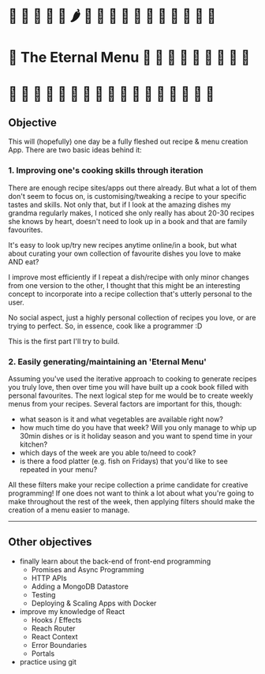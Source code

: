 # 🍜 🥦 🥘 🥪 🍝 🌶 🌮 🍡 🥐 🍧 🥙 🍤 🍲 🥗 🍳 🍎 🌯 

# 🍘 The Eternal Menu 🍅 🥞 🍠  🍔 🍱 🍚 🧁 🥓 🍆

# 🥒 🥧 🍒 🍕 🍰 🍮 🥟 🥬 🍗 🍛 🌽 🍐 🍞 🥑 🥨 🥕 🥮 



##  Objective

This will (hopefully) one day be a fully fleshed out recipe & menu creation App. There are two basic ideas behind it:

### 1. Improving one's cooking skills through iteration

There are enough recipe sites/apps out there already. But what a lot of them don't seem to focus on, is customising/tweaking a recipe to your specific tastes and skills. Not only that, but if I look at the amazing dishes my grandma regularly makes, I noticed she only really has about 20-30 recipes she knows by heart, doesn't need to look up in a book and that are family favourites. 

It's easy to look up/try new recipes anytime online/in a book, but what about curating your own collection of favourite dishes you love to make AND eat? 

I improve most efficiently if I repeat a dish/recipe with only minor changes from one version to the other, I thought that this might be an interesting concept to incorporate into a recipe collection that's utterly personal to the user. 

No social aspect, just a highly personal collection of recipes you love, or are trying to perfect. So, in essence, cook like a programmer :D 

This is the first part I'll try to build.

### 2. Easily generating/maintaining an 'Eternal Menu'

Assuming you've used the iterative approach to cooking to generate recipes you truly love, then over time you will have built up a cook book filled with personal favourites. The next logical step for me would be to create weekly menus from your recipes. Several factors are important for this, though: 

- what season is it and what vegetables are available right now?
- how much time do you have that week? Will you only manage to whip up 30min dishes or is it holiday season and you want to spend time in your kitchen?
- which days of the week are you able to/need to cook? 
- is there a food platter (e.g. fish on Fridays) that you'd like to see repeated in your menu?

All these filters make your recipe collection a prime candidate for creative programming! If one does not want to think a lot about what you're going to make throughout the rest of the week, then applying filters should make the creation of a menu easier to manage. 



----------

## Other objectives

- finally learn about the back-end of front-end programming 
  - Promises and Async Programming
  - HTTP APIs
  - Adding a MongoDB Datastore
  - Testing
  - Deploying & Scaling Apps with Docker
- improve my knowledge of React
  - Hooks / Effects
  - Reach Router
  - React Context
  - Error Boundaries
  - Portals
- practice using git

